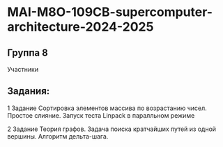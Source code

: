 # MAI-M8O-109CB-supercomputer-architecture-2024-2025

## Группа 8
Участники

## Задания:

1 Задание
Сортировка элементов массива по возрастанию чисел. Простое слияние.
Запуск теста Linpack в паралльном режиме

2 Задание
Теория графов. Задача поиска кратчайших путей из одной вершины. Алгоритм дельта-шага.
